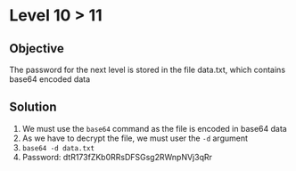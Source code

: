 # Level 10 > 11

## Objective 
The password for the next level is stored in the file data.txt, which contains base64 encoded data

## Solution
1. We must use the `base64` command as the file is encoded in base64 data
2. As we have to decrypt the file, we must user the `-d` argument
3. `base64 -d data.txt` 
4. Password: dtR173fZKb0RRsDFSGsg2RWnpNVj3qRr
